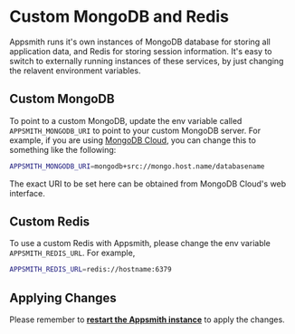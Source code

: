 # Custom MongoDB and Redis

Appsmith runs it's own instances of MongoDB database for storing all application data, and Redis for storing session information. It's easy to switch to externally running instances of these services, by just changing the relavent environment variables.

## Custom MongoDB

To point to a custom MongoDB, update the env variable called `APPSMITH_MONGODB_URI` to point to your custom MongoDB server. For example, if you are using [MongoDB Cloud](https://www.mongodb.com/cloud), you can change this to something like the following:

```bash
APPSMITH_MONGODB_URI=mongodb+src://mongo.host.name/databasename
```

The exact URI to be set here can be obtained from MongoDB Cloud's web interface.

## Custom Redis

To use a custom Redis with Appsmith, please change the env variable `APPSMITH_REDIS_URL`. For example,

```bash
APPSMITH_REDIS_URL=redis://hostname:6379
```

## Applying Changes

Please remember to [**restart the Appsmith instance**](./) to apply the changes.
